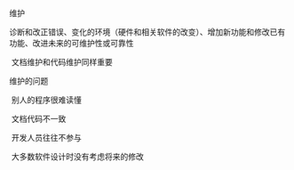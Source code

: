 维护

​		诊断和改正错误、变化的环境（硬件和相关软件的改变）、增加新功能和修改已有功能、改进未来的可维护性或可靠性

​		文档维护和代码维护同样重要

维护的问题

​		别人的程序很难读懂

​		文档代码不一致

​		开发人员往往不参与

​		大多数软件设计时没有考虑将来的修改